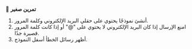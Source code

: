 🧪 **تمرين صغير**

1.	أنشئ نموذجًا يحتوي على حقلي البريد الإلكتروني وكلمة المرور.
2.	امنع الإرسال إذا كان البريد الإلكتروني لا يحتوي على "@" أو إذا كانت كلمة المرور قصيرة جدًا.
3.	أظهر رسائل الخطأ أسفل النموذج.
